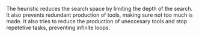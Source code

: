 The heuristic reduces the search space by limiting the depth of the search. It also prevents redundant production of tools, making sure not too much is made. It also tries to reduce the production of uneccesary tools and stop repetetive tasks, preventing infinite loops.
